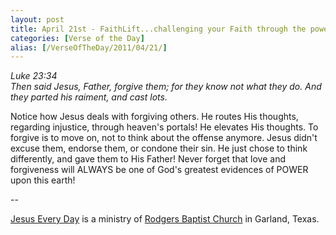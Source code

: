 ```yaml
---
layout: post
title: April 21st - FaithLift...challenging your Faith through the power of
categories: [Verse of the Day]
alias: [/VerseOfTheDay/2011/04/21/]
---
```


_Luke 23:34  
Then said Jesus, Father, forgive them; for they know not what they
do. And they parted his raiment, and cast lots._

Notice how Jesus deals with forgiving others. He routes His
thoughts, regarding injustice, through heaven's portals! He elevates
His thoughts. To forgive is to move on, not to think about the
offense anymore. Jesus didn't excuse them, endorse them, or condone
their sin. He just chose to think differently, and gave them to His
Father! Never forget that love and forgiveness will ALWAYS be one of
God's greatest evidences of POWER upon this earth!

 --

<a href=http://jesuseveryday.net>Jesus Every Day</a> is a ministry of <a href=http://rodgersbaptist.net>Rodgers Baptist Church</a> in Garland, Texas.
